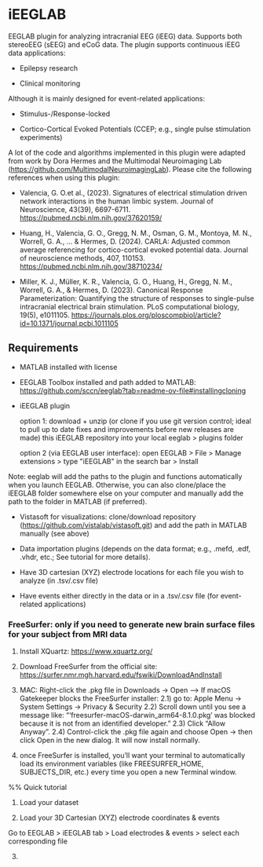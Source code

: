 # iEEGLAB

EEGLAB plugin for analyzing intracranial EEG (iEEG) data. Supports both stereoEEG (sEEG) and eCoG data. 
The plugin supports continuous iEEG data applications:

- Epilepsy research
	
- Clinical monitoring


Although it is mainly designed for event-related applications:

- Stimulus-/Response-locked
	
- Cortico-Cortical Evoked Potentials (CCEP; e.g., single pulse stimulation experiments)


A lot of the code and algorithms implemented in this plugin were adapted from work by Dora Hermes and the Multimodal Neuroimaging Lab (https://github.com/MultimodalNeuroimagingLab). 
Please cite the following references when using this plugin: 

- Valencia, G. O.et al., (2023). Signatures of electrical stimulation driven network interactions in the human limbic system. Journal of Neuroscience, 43(39), 6697-6711. https://pubmed.ncbi.nlm.nih.gov/37620159/

- Huang, H., Valencia, G. O., Gregg, N. M., Osman, G. M., Montoya, M. N., Worrell, G. A., ... & Hermes, D. (2024). CARLA: Adjusted common average referencing for cortico-cortical evoked potential data. Journal of neuroscience methods, 407, 110153. https://pubmed.ncbi.nlm.nih.gov/38710234/

- Miller, K. J., Müller, K. R., Valencia, G. O., Huang, H., Gregg, N. M., Worrell, G. A., & Hermes, D. (2023). Canonical Response Parameterization: Quantifying the structure of responses to single-pulse intracranial electrical brain stimulation. PLoS computational biology, 19(5), e1011105. https://journals.plos.org/ploscompbiol/article?id=10.1371/journal.pcbi.1011105


## Requirements

- MATLAB installed with license

- EEGLAB Toolbox installed and path added to MATLAB: https://github.com/sccn/eeglab?tab=readme-ov-file#installingcloning

- iEEGLAB plugin

	option 1: download + unzip (or clone if you use git version control; ideal to pull up to date fixes and improvements before new releases are made) this iEEGLAB repository into your local eeglab > plugins folder

	option 2 (via EEGLAB user interface): open EEGLAB > File > Manage extensions > type "iEEGLAB" in the search bar > Install

Note: eeglab will add the paths to the plugin and functions automatically when you launch EEGLAB. Otherwise, you can also clone/place the iEEGLAB folder somewhere else on your computer and manually add the path to the folder in MATLAB (if preferred). 

- Vistasoft for visualizations: clone/download repository (https://github.com/vistalab/vistasoft.git) and add the path in MATLAB manually (see above)
  
- Data importation plugins (depends on the data format; e.g., .mefd, .edf, .vhdr, etc.; See tutorial for more details). 
  
- Have 3D cartesian (XYZ) electrode locations for each file you wish to analyze (in .tsv/.csv file)
  
- Have events either directly in the data or in a .tsv/.csv file (for event-related applications)


### FreeSurfer: only if you need to generate new brain surface files for your subject from MRI data

1) Install XQuartz: https://www.xquartz.org/

2) Download FreeSurfer from the official site: https://surfer.nmr.mgh.harvard.edu/fswiki/DownloadAndInstall
3) MAC: Right-click the .pkg file in Downloads → Open
--> If macOS Gatekeeper blocks the FreeSurfer installer:
	2.1) go to: Apple Menu → System Settings → Privacy & Security
	2.2) Scroll down until you see a message like: “‘freesurfer-macOS-darwin_arm64-8.1.0.pkg’ was blocked because it is not from an identified developer.”
	2.3) Click “Allow Anyway”.
	2.4) Control-click the .pkg file again and choose Open → then click Open in the new dialog. It will now install normally.

4) once FreeSurfer is installed, you’ll want your terminal to automatically load its environment variables (like FREESURFER_HOME, SUBJECTS_DIR, etc.) every time you open a new Terminal window.


%% Quick tutorial

1. Load your dataset

2. Load your 3D Cartesian (XYZ) electrode coordinates & events

Go to EEGLAB > iEEGLAB tab > Load electrodes & events > select each corresponding file




3. 




